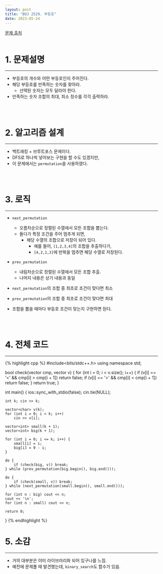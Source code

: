```yaml
---
layout: post
title: "BOJ 2529. 부등호"
date: 2023-05-24
---
```


[문제 출처](https://www.acmicpc.net/problem/2529) <br/><br/>

# 1. 문제설명
<hr>

- 부등호의 개수와 어떤 부등호인지 주어진다.
- 해당 부등호를 만족하는 숫자를 찾아라.
  - 선택된 숫자는 모두 달라야 한다.
- 만족하는 숫자 조합의 최대, 최소 정수를 각각 출력하라.


<br/><br/>

# 2. 알고리즘 설계
<hr>

- 백트래킹 + 브루트포스 문제이다.
- DFS로 하나씩 넣어보는 구현을 할 수도 있겠지만,
- 이 문제에서는 `permutation`을 사용하였다.


<br/><br/>

# 3. 로직
<hr>

- `next_permutation`
  - 오름차순으로 정렬된 수열에서 모든 조합을 뽑는다.
  - 돌다가 특정 조건을 주어 멈추게 되면,
    - 해당 수열의 조합으로 저장이 되어 있다.
      - 예를 들어, `[1,2,3,4]`의 조합을 추출하다가,
      - `[4,2,1,3]`에 반복을 멈추면 해당 수열로 저장된다.
- `prev_permutation`
  - 내림차순으로 정렬된 수열에서 모든 조합 추출.
  - 나머지 내용은 상기 내용과 동일
- `next_permutation`의 조합 중 최초로 조건이 맞다면 최소
- `prev_permutation`의 조합 중 최초로 조건이 맞다면 최대

- 조합을 뽑을 때마다 부등호 조건이 맞는지 구현하면 된다.


<br/><br/>

# 4. 전체 코드
<hr>

{% highlight cpp %}
#include<bits/stdc++.h>
using namespace std;

bool check(vector<int> cmp, vector<char> v) {
	for (int i = 0; i < v.size(); i++) {
		if (v[i] == '<' && cmp[i] > cmp[i + 1]) return false;
		if (v[i] == '>' && cmp[i] < cmp[i + 1]) return false;
	}
	return true;
}

int main()
{
	ios::sync_with_stdio(false);
	cin.tie(NULL);

	int k; cin >> k;

	vector<char> v(k);
	for (int i = 0; i < k; i++)
		cin >> v[i];

	vector<int> small(k + 1);
	vector<int> big(k + 1);

	for (int i = 0; i <= k; i++) {
		small[i] = i;
		big[i] = 9 - i;
	}

	do {
		if (check(big, v)) break;
	} while (prev_permutation(big.begin(), big.end()));

	do {
		if (check(small, v)) break;
	} while (next_permutation(small.begin(), small.end()));
	
	for (int n : big) cout << n;
	cout << '\n';
	for (int n : small) cout << n;

	return 0;
}
{% endhighlight %}


# 5. 소감
<hr>

- 거의 대부분은 이미 라이브러리화 되어 있구나를 느낌.
- 예전에 문제풀 때 발견했는데, `binary_search`도 함수가 있음.